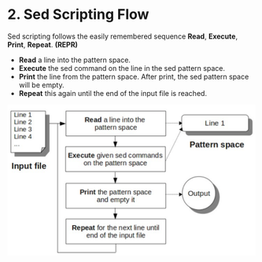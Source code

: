 # 2. Sed Scripting Flow

Sed scripting follows the easily remembered sequence **Read**, **Execute**, **Print**, **Repeat**. **(REPR)**

- **Read** a line into the pattern space.
- **Execute** the sed command on the line in the sed pattern space.
- **Print** the line from the pattern space. After print, the sed pattern space will be empty. 
- **Repeat** this again until the end of the input file is reached.

![sed execution flow](images/sed_execution_flow.png)
